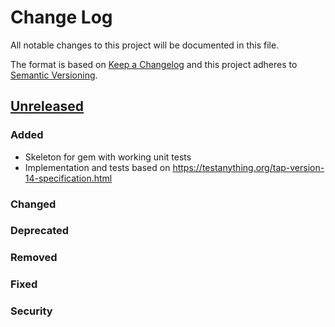 # Change Log
All notable changes to this project will be documented in this file.

The format is based on [Keep a Changelog](http://keepachangelog.com/)
and this project adheres to [Semantic Versioning](http://semver.org/).


## [Unreleased]
### Added
- Skeleton for gem with working unit tests
- Implementation and tests based on https://testanything.org/tap-version-14-specification.html

### Changed

### Deprecated

### Removed

### Fixed

### Security




[Unreleased]: https://github.com/ianfixes/tap_parser/compare/v0.0.0...HEAD

